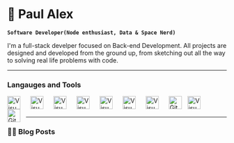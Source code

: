 # :rocket: Paul Alex

**`Software Developer(Node enthusiast, Data & Space Nerd)`**


I'm a full-stack develper focused on Back-end Development. All projects are designed and developed
from the ground up, from sketching out all the way to solving real life problems with code.

---

### Langauges and Tools

<img align="left" alt="Visual Studio Code" width="30px" style="padding-right:20px;" src="https://cdn.jsdelivr.net/gh/devicons/devicon/icons/nodejs/nodejs-original.svg" />
<img align="left" alt="Visual Studio Code" width="30px" style="padding-right:20px;" src="https://cdn.jsdelivr.net/gh/devicons/devicon/icons/react/react-original.svg" />
<img align="left" alt="Visual Studio Code" width="30px" style="padding-right:20px;" src="https://cdn.jsdelivr.net/gh/devicons/devicon/icons/javascript/javascript-original.svg" />
<img align="left" alt="Visual Studio Code" width="30px" style="padding-right:20px;" src="https://cdn.jsdelivr.net/gh/devicons/devicon/icons/html5/html5-original.svg" />
<img align="left" alt="Visual Studio Code" width="30px" style="padding-right:20px;" src="https://cdn.jsdelivr.net/gh/devicons/devicon/icons/css3/css3-original.svg" />
<img align="left" alt="Visual Studio Code" width="30px" style="padding-right:20px;" src="https://cdn.jsdelivr.net/gh/devicons/devicon/icons/redux/redux-original.svg" />
<img align="left" alt="Visual Studio Code" width="30px" style="padding-right:20px;" src="https://cdn.jsdelivr.net/gh/devicons/devicon/icons/azure/azure-original.svg" />
<img align="left" alt="Git" width="30px" style="padding-right:10px;" src="https://cdn.jsdelivr.net/gh/devicons/devicon/icons/git/git-original.svg" />
<img align="left" alt="Visual Studio Code" width="30px" style="padding-right:20px;" src="https://cdn.jsdelivr.net/gh/devicons/devicon/icons/docker/docker-original.svg" />
<img align="left" alt="GitHub" width="30px" style="padding-right:10px;" src="https://cdn.jsdelivr.net/gh/devicons/devicon/icons/github/github-original.svg" />

<br />
<br />

---

### 🏴‍☠️ Blog Posts

<!-- BLOG-POST-LIST-START -->


<!-- BLOG-POST-LIST-END -->
